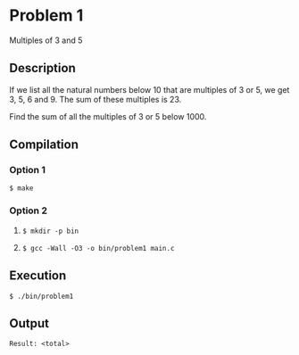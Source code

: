 # Problem 1

Multiples of 3 and 5

## Description
If we list all the natural numbers below 10 that are multiples of 3 or 5, we get 3, 5, 6 and 9. The sum of these multiples is 23.

Find the sum of all the multiples of 3 or 5 below 1000.

## Compilation
### Option 1
`$ make`
### Option 2
1. `$ mkdir -p bin`

2. `$ gcc -Wall -O3 -o bin/problem1 main.c`

## Execution
`$ ./bin/problem1`

## Output
`Result: <total>`

